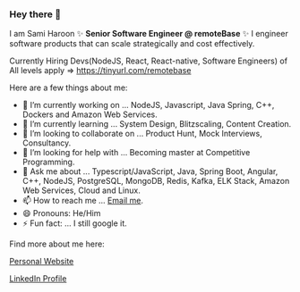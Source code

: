 ### Hey there 👋
I am Sami Haroon ✨ **Senior Software Engineer @ remoteBase** ✨ I engineer software products that can scale strategically and cost effectively.

Currently Hiring Devs(NodeJS, React, React-native, Software Engineers) of All levels apply => https://tinyurl.com/remotebase 

Here are a few things about me:

- 🔭 I’m currently working on ... NodeJS, Javascript, Java Spring, C++, Dockers and Amazon Web Services.
- 🌱 I’m currently learning ... System Design, Blitzscaling, Content Creation.
- 👯 I’m looking to collaborate on ... Product Hunt, Mock Interviews, Consultancy. 
- 🤔 I’m looking for help with ... Becoming master at Competitive Programming.
- 💬 Ask me about ... Typescript/JavaScript, Java, Spring Boot, Angular, C++, NodeJS, PostgreSQL, MongoDB, Redis, Kafka, ELK Stack, Amazon Web Services, Cloud and Linux.
- 📫 How to reach me ... [Email me](https://samiharoon.com/#contact).
- 😄 Pronouns: He/Him
- ⚡ Fun fact: ... I still google it.

Find more about me here:

[Personal Website](https://www.samiharoon.com)

[LinkedIn Profile](https://www.linkedin.com/in/samihk)

